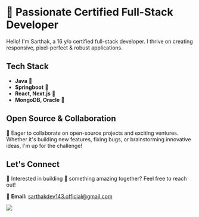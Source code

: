 # 🗿 Passionate Certified Full-Stack Developer

Hello! I'm Sarthak, a 16 y/o certified full-stack developer. I thrive on creating responsive, pixel-perfect & robust applications.

## Tech Stack
  - **Java** 🔱
  - **Springboot** 💚
  - **React, Next.js** 💙
  - **MongoDB, Oracle** 🧡

## Open Source & Collaboration

💢 Eager to collaborate on open-source projects and exciting ventures. Whether it's building new features, fixing bugs, or brainstorming innovative ideas, I'm up for the challenge!

## Let's Connect

👋 Interested in building 💪 something amazing together? Feel free to reach out!

📧 **Email:** [sarthakdev143.official@gmail.com](mailto:sarthakdev143.official@gmail.com)

![](https://komarev.com/ghpvc/?username=sarthakdev143&abbreviated=true)
